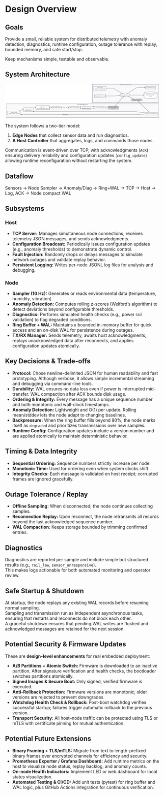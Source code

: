 # Design Overview

## Goals
Provide a small, reliable system for distributed telemetry with anomaly detection, diagnostics, runtime configuration, outage tolerance with replay, bounded memory, and safe start/stop. 

Keep mechanisms simple, testable and observable.

## System Architecture
![System Diagram](system-architecture.png)

The system follows a two-tier model:
1. **Edge Nodes** that collect sensor data and run diagnostics.
2. **A Host Controller** that aggregates, logs, and commands those nodes.

Communication is event-driven over TCP, with acknowledgments (`ACK`) ensuring delivery reliability and configuration updates (`config_update`) allowing runtime reconfiguration without restarting the system.

## Dataflow
Sensors -> Node Sampler -> Anomaly/Diag -> Ring+WAL -> TCP -> Host -> Log, ACK -> Node compact WAL

## Subsystems
### Host
- **TCP Server:** Manages simultaneous node connections, receives telemetry JSON messages, and sends acknowledgments.
- **Configuration Broadcast:** Periodically issues configuration updates (e.g., anomaly thresholds) to demonstrate dynamic control.
- **Fault Injection:** Randomly drops or delays messages to simulate network outages and validate replay behavior.
- **Persistent Logging:** Writes per-node JSONL log files for analysis and debugging.


### Node
- **Sampler (10 Hz):** Generates or reads environmental data (temperature, humidity, vibration).  
- **Anomaly Detection:** Computes rolling z-scores (Welford’s algorithm) to detect deviations beyond configurable thresholds.  
- **Diagnostics:** Performs simulated health checks (e.g., power rail validation) to flag degraded conditions.  
- **Ring Buffer + WAL:** Maintains a bounded in-memory buffer for quick access and an on-disk WAL for persistence during outages.  
- **TX/RX Manager:** Sends telemetry, awaits host acknowledgments, replays unacknowledged data after reconnects, and applies configuration updates atomically.


## Key Decisions & Trade-offs
- **Protocol:** Chose newline-delimited JSON for human readability and fast prototyping. Although verbose, it allows simple incremental streaming and debugging via command-line tools.  
- **Durability:** WAL ensures no data loss even if power is interrupted mid-transfer. WAL compaction after ACK bounds disk usage.  
- **Ordering & Integrity:** Every message has a unique sequence number and both monotonic and wall-clock timestamps.  
- **Anomaly Detection:** Lightweight and O(1) per update. Rolling mean/stddev lets the node adapt to changing baselines.  
- **Backpressure:** When the ring buffer fills beyond 80%, the node marks itself as `degraded` and prioritizes transmissions over new samples.  
- **Runtime Config:** Configuration updates include a version number and are applied atomically to maintain deterministic behavior.

## Timing & Data Integrity
- **Sequential Ordering:** Sequence numbers strictly increase per node.  
- **Monotonic Time:** Used for ordering even when system clocks shift.  
- **Integrity Checks:** Each message is validated on host receipt; corrupted frames are ignored gracefully.

## Outage Tolerance / Replay
- **Offline Sampling:** When disconnected, the node continues collecting samples.  
- **Reconnection Replay:** Upon reconnect, the node retransmits all records beyond the last acknowledged sequence number.  
- **WAL Compaction:** Keeps storage bounded by trimming confirmed entries.

## Diagnostics
Diagnostics are reported per sample and include simple but structured results (e.g., `rail_low`, `sensor_unresponsive`).  
This makes logs actionable for both automated monitoring and operator review.

## Safe Startup & Shutdown
At startup, the node replays any existing WAL records before resuming normal sampling.  
Sampling and transmission run as independent asynchronous tasks, ensuring that restarts and reconnects do not block each other.  
A graceful shutdown ensures that pending WAL writes are flushed and acknowledged messages are retained for the next session.

## Potential Security & Firmware Updates
These are **design-level enhancements** for real embedded deployment:
- **A/B Partitions + Atomic Switch:** Firmware is downloaded to an inactive partition. After signature verification and health checks, the bootloader switches partitions atomically.  
- **Signed Images & Secure Boot:** Only signed, verified firmware is executed.  
- **Anti-Rollback Protection:** Firmware versions are monotonic; older versions are rejected to prevent downgrades.  
- **Watchdog Health Check & Rollback:** Post-boot watchdog verifies successful startup; failures trigger automatic rollback to the previous version.  
- **Transport Security:** All host–node traffic can be protected using TLS or mTLS with certificate pinning for mutual authentication.

## Potential Future Extensions
- **Binary Framing + TLS/mTLS:** Migrate from text to length-prefixed binary frames over encrypted channels for efficiency and security.  
- **Prometheus Exporter / Grafana Dashboard:** Add runtime metrics on the host to visualize node status, replay backlog, and anomaly counts.  
- **On-node Health Indicators:** Implement LED or web dashboard for local status visualization.  
- **Automated Testing & CI/CD:** Add unit tests (pytest) for ring buffer and WAL logic, plus GitHub Actions integration for continuous verification.